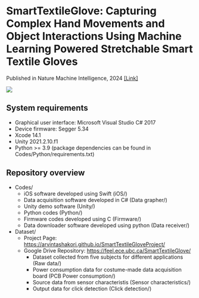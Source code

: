 # SmartTextileGlove: Capturing Complex Hand Movements and Object Interactions Using Machine Learning Powered Stretchable Smart Textile Gloves

Published in Nature Machine Intelligence, 2024 [[Link]](https://www.nature.com/articles/s42256-023-00780-9)

![](sys_model.png)

## System requirements
- Graphical user interface: Microsoft Visual Studio C# 2017
- Device firmware: Segger 5.34
- Xcode 14.1
- Unity 2021.2.10.f1
- Python >= 3.9 (package dependencies can be found in Codes/Python/requirements.txt)
## Repository overview
- Codes/
  - iOS software developed using Swift (iOS/)
  - Data acquisition software developed in C# (Data grapher/)
  - Unity demo software (Unity/)
  - Python codes (Python/)
  - Firmware codes developed using C (Firmware/)
  - Data downloader software developed using python (Data receiver/)
- Dataset/
  - Project Page: https://arvintashakori.github.io/SmartTextileGloveProject/
  - Google Drive Repository: https://feel.ece.ubc.ca/SmartTextileGlove/
    - Dataset collected from five subjects for different applications (Raw data/)
    - Power consumption data for costume-made data acquisition board (PCB Power consumption/)
    - Source data from sensor characteristis (Sensor characteristics/)
    - Output data for click detection (Click detection/)
